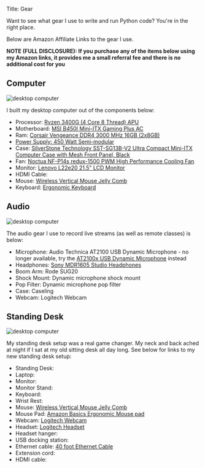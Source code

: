 Title: Gear

Want to see what gear I use to write and run Python code? You're in the right place. 

Below are Amazon Affiliate Links to the gear I use. 

**NOTE (FULL DISCLOSURE): If you purchase any of the items below using my Amazon links, it provides me a small referral fee and there is no additional cost for you**

## Computer

![desktop computer]({static}/pages/gear/images/desktop_computer.png)

I built my desktop computer out of the components below:

 * Processor: [Ryzen 3400G (4 Core 8 Thread) APU](https://amzn.to/31Doup5) 
 * Motherboard: [MSI B450I Mini-ITX Gaming Plus AC](https://amzn.to/2Ocpqxw) 
 * Ram: [Corsair Vengeance DDR4 3000 MHz 16GB (2x8GB)](https://amzn.to/3cDzusN)
 * [Power Supply: 450 Watt Semi-modular](#)
 * Case: [SilverStone Technology SST-SG13B-V2 Ultra Compact Mini-ITX Computer Case with Mesh Front Panel, Black](https://amzn.to/3cHad0T)
 * Fan: [Noctua NF-P14s redux-1500 PWM High Performance Cooling Fan](https://amzn.to/3mjfAXh)
 * Monitor: [Lenovo L22e20 21.5" LCD Monitor](#)
 * HDMI Cable: []()
 * Mouse: [Wireless Vertical Mouse Jelly Comb](https://amzn.to/3uaxyOv)
 * Keyboard: [Ergonomic Keyboard](#)

## Audio

![desktop computer]({static}/pages/gear/images/audio_setup.png)

The audio gear I use to record live streams (as well as remote classes) is below:

 * Microphone: Audio Technica AT2100 USB Dynamic Microphone - no longer available, try the [AT2100x USB Dynamic Microphone]() instead
 * Headphones: [Sony MDR1605 Studio Headphones](#)
 * Boom Arm: Rode SUG20
 * Shock Mount: Dynamic microphone shock mount
 * Pop Filter: Dynamic microphone pop filter
 * Case: Caseling
 * Webcam: Logitech Webcam

## Standing Desk

![desktop computer]({static}/pages/gear/images/standing_desk.jpg)

My standing desk setup was a real game changer. My neck and back ached at night if I sat at my old sitting desk all day long. See below for links to my new standing desk setup:

 * Standing Desk:
 * Laptop:
 * Monitor:
 * Monitor Stand:
 * Keyboard:
 * Wrist Rest:
 * Mouse: [Wireless Vertical Mouse Jelly Comb](https://amzn.to/3uaxyOv)
 * Mouse Pad: [Amazon Basics Ergonomic Mouse pad](#)
 * Webcam: [Logitech Webcam](#)
 * Headset: [Logitech Headset](#)
 * Headset hanger:
 * USB docking station:
 * Ethernet cable: [40 foot Ethernet Cable](#)
 * Extension cord:
 * HDMI cable:
